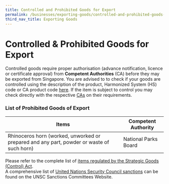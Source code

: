```yaml
---
title: Controlled and Prohibited Goods for Export
permalink: /businesses/exporting-goods/controlled-and-prohibited-goods-for-export
third_nav_title: Exporting Goods
---
```


# Controlled & Prohibited Goods for Export

Controlled goods require proper authorisation (advance notification, licence or certificate approval) from  **Competent Authorities**  (CA) before they may be exported from Singapore. You are advised to to check if your goods are controlled using the description of the product, Harmonized System (HS) code or CA product code  [here](https://www.tradenet.gov.sg/tradenet/portlets/search/searchHSCA/searchInitHSCA.do). If the item is subject to control you may check directly with the respective  [CAs](https://www.customs.gov.sg/-/media/cus/files/about-us/annexes-and-appendices/annex-e---ca-helpdesk-lists.pdf) on their requirements.

### List of Prohibited Goods of Export

|Items  |Competent Authority  |
|-------|---------------------|
| Rhinoceros horn (worked, unworked or prepared and any part, powder or waste of such horn) | National Parks Board |


Please refer to the complete list of [items regulated by the Strategic Goods (Control) Act](/businesses/strategic-goods-control/strategic-goods-control-list).  
A comprehensive list of [United Nations Security Council sanctions](/businesses/united-nations-security-council-sanctions/) can be found on the UNSC Sanctions Committees Website.
